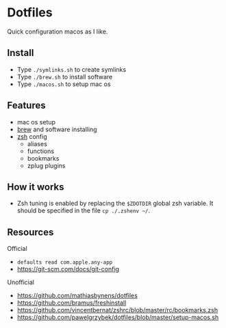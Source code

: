 # Dotfiles

Quick configuration macos as I like.

## Install

* Type `./symlinks.sh` to create symlinks
* Type `./brew.sh` to install software
* Type `./macos.sh` to setup mac os

## Features

* mac os setup
* [brew](https://brew.sh/) and software installing
* [zsh](https://ohmyz.sh/) config
  * aliases
  * functions
  * bookmarks
  * zplug plugins

## How it works

* Zsh tuning is enabled by replacing the `$ZDOTDIR` global zsh variable. It should be specified in the file `cp ./.zshenv ~/`.

## Resources

Official
* `defaults read com.apple.any-app`
* https://git-scm.com/docs/git-config

Unofficial
* https://github.com/mathiasbynens/dotfiles
* https://github.com/bramus/freshinstall
* https://github.com/vincentbernat/zshrc/blob/master/rc/bookmarks.zsh
* https://github.com/pawelgrzybek/dotfiles/blob/master/setup-macos.sh